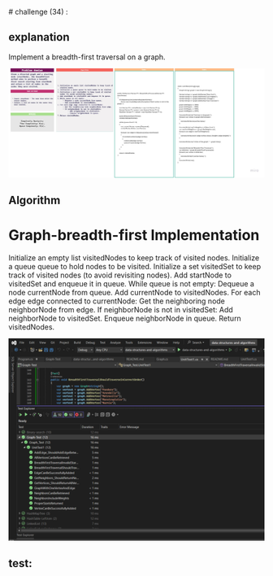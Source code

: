 ﻿﻿# challenge (34) : 
## explanation
Implement a breadth-first traversal on a graph.


![white](Graph-breadth.jpg)

## Algorithm
# Graph-breadth-first Implementation
Initialize an empty list visitedNodes to keep track of visited nodes.
Initialize a queue queue to hold nodes to be visited.
Initialize a set visitedSet to keep track of visited nodes (to avoid revisiting nodes).
Add startNode to visitedSet and enqueue it in queue.
While queue is not empty:
Dequeue a node currentNode from queue.
Add currentNode to visitedNodes.
For each edge edge connected to currentNode:
Get the neighboring node neighborNode from edge.
If neighborNode is not in visitedSet:
Add neighborNode to visitedSet.
Enqueue neighborNode in queue.
Return visitedNodes.

 ![test](Test-graph-Breadth.png)
## test: